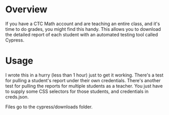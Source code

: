 # Overview
If you have a CTC Math account and are teaching an entire class, and it's time to do grades, you might find this handy. This allows you to download the detailed report of each student with an automated testing tool called Cypress.

# Usage
I wrote this in a hurry (less than 1 hour) just to get it working. There's a test for pulling a student's report under their own credentials. There's another test for pulling the reports for multiple students as a teacher. You just have to supply some CSS selectors for those students, and credentials in creds.json.

Files go to the cypress/downloads folder.
